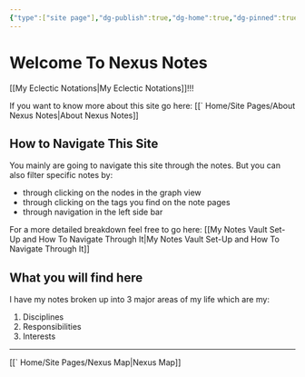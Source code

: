 ```yaml
---
{"type":["site page"],"dg-publish":true,"dg-home":true,"dg-pinned":true,"publish":true,"permalink":"/home/site-pages/welcome-to-nexus-notes/","pinned":true,"tags":["gardenEntry"],"dgPassFrontmatter":true,"created":"2023-06-25T01:13:09.932-07:00","updated":"2023-09-10T15:31:41.491-07:00"}
---
```


# Welcome To Nexus Notes

[[My Eclectic Notations\|My Eclectic Notations]]!!!

If you want to know more about this site go here: [[` Home/Site Pages/About Nexus Notes\|About Nexus Notes]]


## How to Navigate This Site

You mainly are going to navigate this site through the notes. But you can also filter specific notes by: 

- through clicking on the nodes in the graph view 
- through clicking on the tags you find on the note pages
- through navigation in the left side bar

For a more detailed  breakdown feel free to go here: [[My Notes Vault Set-Up and How To Navigate Through It\|My Notes Vault Set-Up and How To Navigate Through It]]

## What you will find here

I have my notes broken up into 3 major areas of my life which are my: 

1. Disciplines 
2. Responsibilities
3. Interests 

---
[[` Home/Site Pages/Nexus Map\|Nexus Map]]